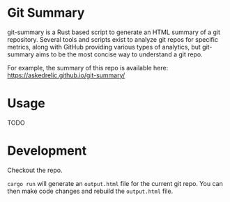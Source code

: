 # Git Summary

git-summary is a Rust based script to generate an HTML summary of a git repository. Several tools and scripts exist to analyze git repos for specific metrics, along with GitHub providing various types of analytics, but git-summary aims to be the most concise way to understand a git repo.

For example, the summary of this repo is available here: https://askedrelic.github.io/git-summary/

# Usage

TODO

# Development

Checkout the repo.

`cargo run` will generate an `output.html` file for the current git repo. You can then make code changes and rebuild the `output.html` file.